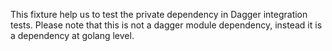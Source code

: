 This fixture help us to test the private dependency in Dagger integration tests. Please note that this is not a dagger module dependency, instead it is a dependency at golang level.
